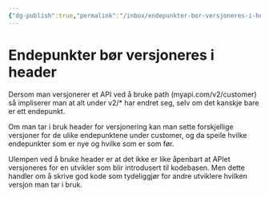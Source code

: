 ```yaml
---
{"dg-publish":true,"permalink":"/inbox/endepunkter-bor-versjoneres-i-header/","dgHomeLink":true,"dgPassFrontmatter":false}
---
```


# Endepunkter bør versjoneres i header

Dersom man versjonerer et API ved å bruke path (myapi.com/v2/customer) så impliserer man at alt under v2/* har endret seg, selv om det kanskje bare er ett endepunkt. 

Om man tar i bruk header for versjonering kan man sette forskjellige versjoner for de ulike endepunktene under customer, og da speile hvilke endepunkter som er nye og hvilke som er som før. 

Ulempen ved å bruke header er at det ikke er like åpenbart at APIet versjoneres for en utvikler som blir introdusert til kodebasen. Men dette handler om å skrive god kode som tydeliggjør for andre utviklere hvilken versjon man tar i bruk. 

